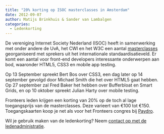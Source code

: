 ```yaml
---
title: "20% korting op ISOC masterclasses in Amsterdam"
date: 2012-09-07
author: Matijs Brinkhuis & Sander van Lambalgen
categories: 
  - Ledenkorting
---
```

De vereniging Internet Society Nederland (ISOC) heeft in samenwerking met onder andere de UvA, het CWI en het W3C een aantal [masterclasses](http://isoc.nl/activ/masterclasses.htm) georganiseerd met sprekers uit het internationale standaardisatieveld. Er komt een aantal voor front-end developers interessante onderwerpen aan bod, waaronder HTML5, CSS3 en mobile app testing.

Op 13 September spreekt Bert Bos over CSS3, een dag later op 14 september gevolgd door Michael Smith die het over HTML5 gaat hebben. Op 27 september zal Fred Baker het hebben over Bufferbloat en Smart Grids, en op 10 oktober spreekt Julian Harty over mobile testing.

Fronteers leden krijgen een korting van 20% op de toch al lage toegangsprijs van de masterclasses. Deze varieert van €100 tot €150. Toegangskaarten koop je net als voor het Fronteers congres bij [Paydro](https://masterclasses_2012.paydro.net/).

Wil je gebruik maken van de ledenkorting? Neem [contact op met de ledenadministratie](/nl/vereniging/contact/).
